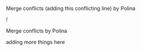 
Merge conflicts 
(adding this conflicting line)
by Polina

!

Merge conflicts by Polina


adding more things here